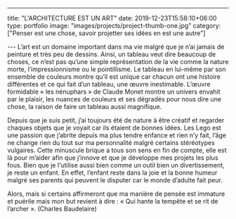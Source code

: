 ---
title: "L'ARCHITECTURE EST UN ART"
date: 2019-12-23T15:58:10+06:00
type: portfolio
image: "images/projects/project-thumb-one.jpg"
category: ["Penser est une chose, savoir projetter ses idées en est une autre"]

--- L’art est un domaine important dans ma vie malgré que je n’ai jamais de peinture et très peu de dessins. Ainsi, un tableau veut dire beaucoup de choses, ce n’est pas qu’une simple représentation de la vie comme la nature morte, l’impressionnisme ou le pointillisme. Le tableau en lui-même par son ensemble de couleurs montre qu’il est unique car chacun ont une histoire différentes et ce qui fait d’un tableau, une œuvre inestimable. L’œuvre formidable « les nénuphars » de Claude Monet montre un univers envahit par le plaisir, les nuances de couleurs et ses dégradés pour nous dire une chose, la raison de faire un tableau aussi magnifique. 

Depuis que je suis petit, j’ai toujours été de nature à être créatif et regarder chaques objets que je voyait car ils étaient de bonnes idées. Les Lego est une passion que j’abrite depuis ma plus tendre enfance et rien n’y fait, l’âge ne change rien du tout sur ma personnalité malgré certains stéréotypes vulgaires. Cette minuscule brique a tous son sens en fin de compte, elle est là pour m’aider afin que j’innove et que je développe mes projets les plus fous. Bien que je l'utilise aussi bien comme un outil bien un divertissement, je reste un enfant. En effet, l’enfant reste dans la joie et la bonne humeur malgré ses parents qui peuvent le disputer car le monde d’adulte fait peur. 

Alors, mais si certains affirmeront que ma manière de pensée est immature et puérile mais mon but revient à dire : « Qui hante la tempête et se rit de l’archer ». (Charles Baudelaire)


